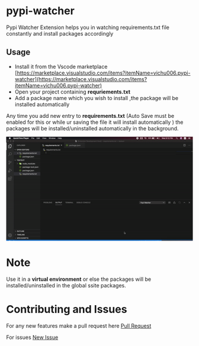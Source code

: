 # pypi-watcher 

Pypi Watcher Extension helps you in watching requirements.txt file constantly and install packages accordingly 


## Usage 
- Install it from the Vscode marketplace [https://marketplace.visualstudio.com/items?itemName=vichu006.pypi-watcher](https://marketplace.visualstudio.com/items?itemName=vichu006.pypi-watcher)
- Open your project containing **requriements.txt**
- Add a package name which you wish to install ,the package will be installed automatically


Any time you add new entry to  **requirements.txt** (Auto Save must be enabled for this or while ur saving the file it will install automatically ) the packages will be installed/uninstalled automatically in the background.

![Walkthroguh](./walkthrough.gif)


# Note

Use it in a **virtual environment** or else the packages will be installed/uninstalled in the global ssite packages.

# Contributing and Issues

For any new features make a  pull request here  [Pull Request](https://github.com/VarthanV/pypi-tracker/pulls)

For issues [New Issue](https://github.com/VarthanV/pypi-tracker/issues)
